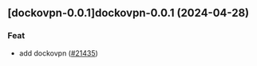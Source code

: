 

## [dockovpn-0.0.1]dockovpn-0.0.1 (2024-04-28)

### Feat



- add dockovpn ([#21435](https://github.com/truecharts/charts/issues/21435))